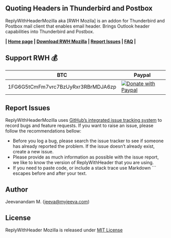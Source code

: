Quoting Headers in Thunderbird and Postbox
------------------------------------------

ReplyWithHeaderMozilla aka [RWH Mozila] is an addon for Thunderbird and Postbox mail client that enables email header. 
Brings Outlook header capabilities into Thunderbird and Postbox.

**|  [Home page][2]  |  [Download RWH Mozilla][5]  |  [Report Issues][8]  |  [FAQ][7]  |**

Support RWH :moneybag:
----------------

BTC | Paypal 
--- | ---
1FG6G5tCmFm7vrc7BzUyRxr3RBrMDJA6zp | [![Donate with Paypal](https://www.paypalobjects.com/webstatic/en_US/btn/btn_donate_pp_142x27.png)](https://www.paypal.com/cgi-bin/webscr?cmd=_donations&business=QWMZG74FW4QYC&lc=US&item_name=Jeevanandam%20M%2e&item_number=ReplyWithHeaderMozilla&currency_code=USD&bn=PP%2dDonationsBF%3abtn_donateCC_LG%2egif%3aNonHosted)

Report Issues
-------------
ReplyWithHeaderMozilla uses [GitHub’s integrated issue tracking system][3] to record bugs and feature requests. If you want to raise an issue, please follow the recommendations bellow:

* Before you log a bug, please search the issue tracker to see if someone has already reported the problem. If the issue doesn’t already exist, create a new issue.
* Please provide as much information as possible with the issue report, we like to know the version of ReplyWithHeader that you are using.
* If you need to paste code, or include a stack trace use Markdown ``` escapes before and after your text.

Author
------
Jeevanandam M. (jeeva@myjeeva.com)

License
-------
ReplyWithHeader Mozilla is released under [MIT License][4]

[1]: http://myjeeva.com
[2]: http://myjeeva.com/replywithheader-mozilla
[3]: https://github.com/jeevatkm/ReplyWithHeaderMozilla/issues
[4]: https://github.com/jeevatkm/ReplyWithHeader/blob/master/ReplyWithHeaderMozilla/LICENSE.txt
[5]: https://addons.mozilla.org/en-US/thunderbird/addon/replywithheader/
[6]: https://github.com/jeevatkm
[7]: http://myjeeva.com/replywithheadermozilla#faq
[8]: #report-issues
